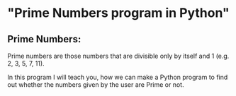 # "Prime Numbers program in Python"

## Prime Numbers: 
Prime numbers are those numbers that are divisible only by itself and 1 (e.g. 2, 3, 5, 7, 11).

In this program I will teach you, how we can make a Python program to find out whether the numbers given by the user are Prime or not.
